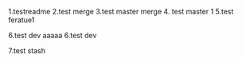 1.testreadme
2.test merge
3.test master merge
4. test master 1
5.test feratue1

6.test dev aaaaa
6.test dev


7.test stash 
